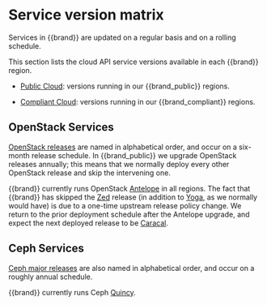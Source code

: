 # Service version matrix

Services in {{brand}} are updated on a regular basis and on a rolling schedule.

This section lists the cloud API service versions available in each {{brand}} region.

* [Public Cloud](public.md): versions running in our {{brand_public}} regions.

* [Compliant Cloud](compliant.md): versions running in our {{brand_compliant}} regions.


## OpenStack Services

[OpenStack releases](https://releases.openstack.org) are named in alphabetical order, and occur on a six-month release schedule.
In {{brand_public}} we upgrade OpenStack releases annually; this means that we normally deploy every other OpenStack release and skip the intervening one.

{{brand}} currently runs OpenStack [Antelope](https://releases.openstack.org/antelope/) in all regions.
The fact that {{brand}} has skipped the [Zed](https://releases.openstack.org/zed/) release (in addition to [Yoga](https://releases.openstack.org/yoga/), as we normally would have) is due to a one-time upstream release policy change.
We return to the prior deployment schedule after the Antelope upgrade, and expect the next deployed release to be [Caracal](https://releases.openstack.org/caracal/).


## Ceph Services

[Ceph major releases](https://docs.ceph.com/en/latest/releases/index.html#release-timeline) are also named in alphabetical order, and occur on a roughly annual schedule.

{{brand}} currently runs Ceph [Quincy](https://docs.ceph.com/en/latest/releases/quincy/).
